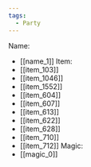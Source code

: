```yaml
---
tags:
  - Party
---
```

Name:
- [[name_1]]
Item:
- [[item_103]]
- [[item_1046]]
- [[item_1552]]
- [[item_604]]
- [[item_607]]
- [[item_613]]
- [[item_622]]
- [[item_628]]
- [[item_710]]
- [[item_712]]
Magic:
- [[magic_0]]
